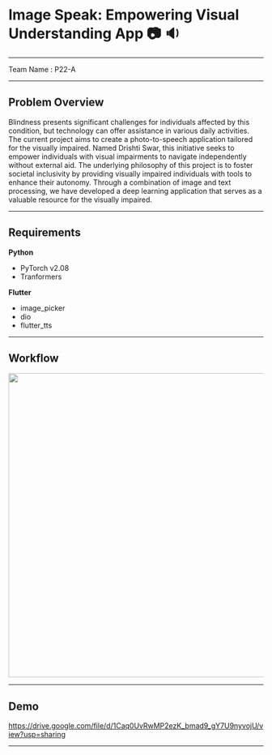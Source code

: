# Image Speak: Empowering Visual Understanding App 📷 🔉 

---

Team Name : P22-A

---


## Problem Overview


Blindness presents significant challenges for individuals affected by this condition, but technology can offer assistance in various daily activities. The current project aims to create a photo-to-speech application tailored for the visually impaired. Named Drishti Swar, this initiative seeks to empower individuals with visual impairments to navigate independently without external aid. The underlying philosophy of this project is to foster societal inclusivity by providing visually impaired individuals with tools to enhance their autonomy. Through a combination of image and text processing, we have developed a deep learning application that serves as a valuable resource for the visually impaired.


---

## Requirements

**Python**
* PyTorch v2.08
* Tranformers

**Flutter**
* image_picker
* dio
* flutter_tts

---

## Workflow

<img src="https://github.com/sagnik-charlie/captionvoice/blob/main/Images/workflow.png" height="600">


---


## Demo

https://drive.google.com/file/d/1Caq0UvRwMP2ezK_bmad9_gY7U9nyvojU/view?usp=sharing

---
